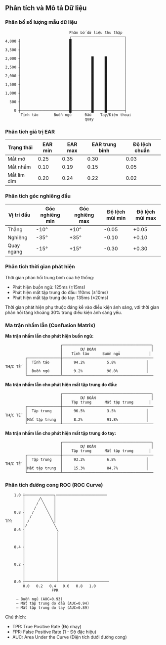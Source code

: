 ## Phân tích và Mô tả Dữ liệu

### Phân bố số lượng mẫu dữ liệu

```
                             Phân bố dữ liệu thu thập
                             ┌────────────────────────┐
4,000 ┤                      █                        │
      │                      █                        │
3,500 ┤                      █                        │
      │                      █                        │
3,000 ┤                      █         █     █        │
      │                      █         █     █        │
2,500 ┤                      █         █     █        │
      │                      █         █     █        │
2,000 ┤                      █         █     █        │
      │                      █         █     █        │
1,500 ┤                      █         █     █        │
      │                      █         █     █        │
1,000 ┤                      █         █     █        │
      │                      █         █     █        │
  500 ┤                      █         █     █        │
      │                      █         █     █        │
    0 ┼──────────────────────█─────────█─────█────────┤
       Tỉnh táo       Buồn ngủ      Đầu    Tay/Điện thoại
                                    quay
```

### Phân tích giá trị EAR

| Trạng thái | EAR min | EAR max | EAR trung bình | Độ lệch chuẩn |
|------------|---------|---------|----------------|---------------|
| Mắt mở     | 0.25    | 0.35    | 0.30           | 0.03          |
| Mắt nhắm   | 0.10    | 0.19    | 0.15           | 0.05          |
| Mắt lim dim| 0.20    | 0.24    | 0.22           | 0.02          |

### Phân tích góc nghiêng đầu

| Vị trí đầu | Góc nghiêng min | Góc nghiêng max | Độ lệch mũi min | Độ lệch mũi max |
|------------|----------------|-----------------|----------------|-----------------|
| Thẳng      | -10°           | +10°            | -0.05          | +0.05           |
| Nghiêng    | -35°           | +35°            | -0.10          | +0.10           |
| Quay ngang | -15°           | +15°            | -0.30          | +0.30           |

### Phân tích thời gian phát hiện

Thời gian phản hồi trung bình của hệ thống:
- Phát hiện buồn ngủ: 125ms (±15ms)
- Phát hiện mất tập trung do đầu: 110ms (±10ms)
- Phát hiện mất tập trung do tay: 135ms (±20ms)

Thời gian phát hiện phụ thuộc đáng kể vào điều kiện ánh sáng, với thời gian phản hồi tăng khoảng 30% trong điều kiện ánh sáng yếu.

### Ma trận nhầm lẫn (Confusion Matrix)

**Ma trận nhầm lẫn cho phát hiện buồn ngủ:**

```
                         ┌────────────────────────────────────────┐
                         │        DỰ ĐOÁN                         │
                         │    Tỉnh táo      Buồn ngủ             │
         ┌───────────────┼─────────────────────────────────────────
         │  Tỉnh táo     │     94.2%          5.8%              │
THỰC TẾ  │               │                                      │
         │  Buồn ngủ     │     9.2%           90.8%             │
         └───────────────┴─────────────────────────────────────────
```

**Ma trận nhầm lẫn cho phát hiện mất tập trung do đầu:**

```
                         ┌────────────────────────────────────────┐
                         │        DỰ ĐOÁN                         │
                         │    Tập trung      Mất tập trung       │
         ┌───────────────┼─────────────────────────────────────────
         │  Tập trung    │     96.5%          3.5%              │
THỰC TẾ  │               │                                      │
         │Mất tập trung  │     8.2%           91.8%             │
         └───────────────┴─────────────────────────────────────────
```

**Ma trận nhầm lẫn cho phát hiện mất tập trung do tay:**

```
                         ┌────────────────────────────────────────┐
                         │        DỰ ĐOÁN                         │
                         │    Tập trung      Mất tập trung       │
         ┌───────────────┼─────────────────────────────────────────
         │  Tập trung    │     93.2%          6.8%              │
THỰC TẾ  │               │                                      │
         │Mất tập trung  │     15.3%          84.7%             │
         └───────────────┴─────────────────────────────────────────
```

### Phân tích đường cong ROC (ROC Curve)

```
    1.0 ┼─────────────╮───────────────────────
        │      ╱╲     │
        │     /  ╲    │
        │    /    ╲   │
    0.8 ┤   /      ╲  │
        │  /        ╲ │
TPR     │ /          ╲│
        │/            ╲
    0.6 ┤              ╲
        │              │
        │              │
        │              │
    0.4 ┤              │
        │              │
        │              │
        │              │
    0.2 ┤              │
        │              │
        │              │
        │              │
    0.0 ┼──────────────┴───────────────────────
        0.0   0.2   0.4   0.6   0.8   1.0
                     FPR

     — Buồn ngủ (AUC=0.93)
     — Mất tập trung do đầu (AUC=0.94)
     — Mất tập trung do tay (AUC=0.89)
```

Chú thích:
- TPR: True Positive Rate (Độ nhạy)
- FPR: False Positive Rate (1 - Độ đặc hiệu)
- AUC: Area Under the Curve (Diện tích dưới đường cong)
